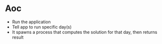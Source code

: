 # Aoc

* Run the application
* Tell app to run specific day(s)
* It spawns a process that computes the solution for that day, then returns result
